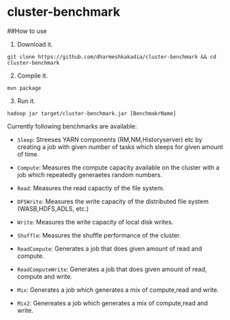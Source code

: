 cluster-benchmark
=================

##How to use

1. Download it.
  ```
  git clone https://github.com/dharmeshkakadia/cluster-benchmark && cd cluster-benchmark
  ```

2. Compile it.
  ```
  mvn package
  ```
 
3. Run it.
  ```
  hadoop jar target/cluster-benchmark.jar [BenchmakrName]
  ```

Currently following benchmarks are available:

* ``Sleep``: Streeses YARN components (RM,NM,Historyserver) etc by creating a job with given number of tasks which sleeps for given amount of time.

* ``Compute``: Measures the compute capacity available on the cluster with a job which repeatedly generaetes random numbers. 

* ``Read``: Measures the read capactiy of the file system.

* ``DFSWrite``: Measures the write capacity of the distributed file system (WASB,HDFS,ADLS, etc.)

* ``Write``: Measures the write capacity of local disk writes.

* ``Shuffle``: Measures the shuffle performance of the cluster.


* ``ReadCompute``: Generates a job that does given amount of read and compute.

* ``ReadComputeWrite``: Generates a job that does given amount of read, compute and write.

* ``Mix``: Generates a job which generates a mix of compute,read and write.

* ``Mix2``: Genereates a job which generates a mix of compute,read and write.
